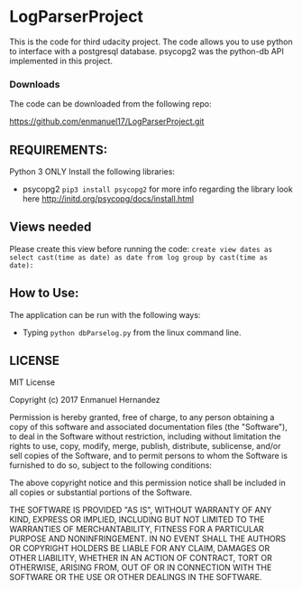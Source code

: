 # LogParserProject
This is the code for third udacity project. The code allows you to use python to interface with a postgresql database. psycopg2 was the python-db API implemented in this project. 

### Downloads

The code can be downloaded from the following repo:

https://github.com/enmanuel17/LogParserProject.git

## REQUIREMENTS:
Python 3 ONLY
Install the following libraries:

- psycopg2
```pip3 install psycopg2```
for more info regarding the library look here http://initd.org/psycopg/docs/install.html

## Views needed
Please create this view before running the code:
```create view dates as```
```select cast(time as date) as date from log group by cast(time as date):```

## How to Use:

The application can be run with the following ways:
- Typing ```python dbParselog.py``` from the linux command line.

## LICENSE
MIT License

Copyright (c) 2017 Enmanuel Hernandez

Permission is hereby granted, free of charge, to any person obtaining a copy
of this software and associated documentation files (the "Software"), to deal
in the Software without restriction, including without limitation the rights
to use, copy, modify, merge, publish, distribute, sublicense, and/or sell
copies of the Software, and to permit persons to whom the Software is
furnished to do so, subject to the following conditions:

The above copyright notice and this permission notice shall be included in all
copies or substantial portions of the Software.

THE SOFTWARE IS PROVIDED "AS IS", WITHOUT WARRANTY OF ANY KIND, EXPRESS OR
IMPLIED, INCLUDING BUT NOT LIMITED TO THE WARRANTIES OF MERCHANTABILITY,
FITNESS FOR A PARTICULAR PURPOSE AND NONINFRINGEMENT. IN NO EVENT SHALL THE
AUTHORS OR COPYRIGHT HOLDERS BE LIABLE FOR ANY CLAIM, DAMAGES OR OTHER
LIABILITY, WHETHER IN AN ACTION OF CONTRACT, TORT OR OTHERWISE, ARISING FROM,
OUT OF OR IN CONNECTION WITH THE SOFTWARE OR THE USE OR OTHER DEALINGS IN THE
SOFTWARE.
